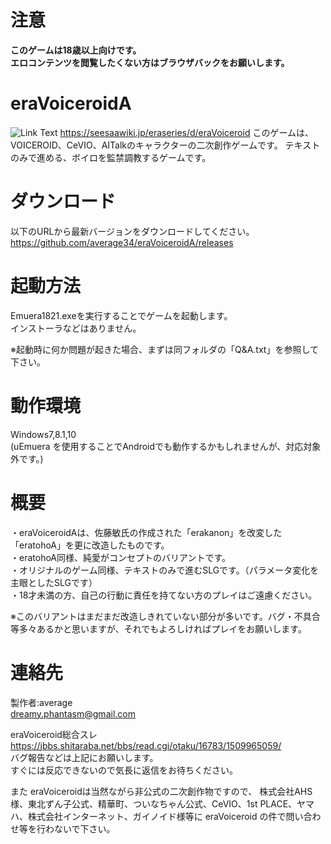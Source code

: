 ﻿# 注意
__このゲームは18歳以上向けです。__  
__エロコンテンツを閲覧したくない方はブラウザバックをお願いします。__

# eraVoiceroidA
![Link Text](https://github.com/average34/eraVoiceroidA/blob/master/resources/eraVAtop.png "Title")
https://seesaawiki.jp/eraseries/d/eraVoiceroid
このゲームは、VOICEROID、CeVIO、AITalkのキャラクターの二次創作ゲームです。
テキストのみで進める、ボイロを監禁調教するゲームです。

# ダウンロード
以下のURLから最新バージョンをダウンロードしてください。
https://github.com/average34/eraVoiceroidA/releases

# 起動方法
Emuera1821.exeを実行することでゲームを起動します。  
インストーラなどはありません。

※起動時に何か問題が起きた場合、まずは同フォルダの「Q&A.txt」を参照して下さい。

# 動作環境
Windows7,8.1,10   
(uEmuera を使用することでAndroidでも動作するかもしれませんが、対応対象外です。) 

# 概要
・eraVoiceroidAは、佐藤敏氏の作成された「erakanon」を改変した「eratohoA」を更に改造したものです。  
・eratohoA同様、純愛がコンセプトのバリアントです。  
・オリジナルのゲーム同様、テキストのみで進むSLGです。（パラメータ変化を主眼としたSLGです）   
・18才未満の方、自己の行動に責任を持てない方のプレイはご遠慮ください。 

※このバリアントはまだまだ改造しきれていない部分が多いです。バグ・不具合等多々あるかと思いますが、それでもよろしければプレイをお願いします。

# 連絡先
製作者:average  
dreamy.phantasm@gmail.com

eraVoiceroid総合スレ  
https://jbbs.shitaraba.net/bbs/read.cgi/otaku/16783/1509965059/  
バグ報告などは上記にお願いします。  
すぐには反応できないので気長に返信をお待ちください。

また eraVoiceroidは当然ながら非公式の二次創作物ですので、
株式会社AHS様、東北ずん子公式、精華町、ついなちゃん公式、CeVIO、1st PLACE、ヤマハ、株式会社インターネット、ガイノイド様等に eraVoiceroid の件で問い合わせ等を行わないで下さい。
